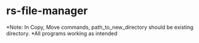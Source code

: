 # rs-file-manager
*Note: In Copy, Move commands, path_to_new_directory should be existing directory.
*All programs working as intended
